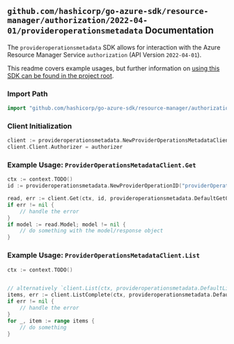 
## `github.com/hashicorp/go-azure-sdk/resource-manager/authorization/2022-04-01/provideroperationsmetadata` Documentation

The `provideroperationsmetadata` SDK allows for interaction with the Azure Resource Manager Service `authorization` (API Version `2022-04-01`).

This readme covers example usages, but further information on [using this SDK can be found in the project root](https://github.com/hashicorp/go-azure-sdk/tree/main/docs).

### Import Path

```go
import "github.com/hashicorp/go-azure-sdk/resource-manager/authorization/2022-04-01/provideroperationsmetadata"
```


### Client Initialization

```go
client := provideroperationsmetadata.NewProviderOperationsMetadataClientWithBaseURI("https://management.azure.com")
client.Client.Authorizer = authorizer
```


### Example Usage: `ProviderOperationsMetadataClient.Get`

```go
ctx := context.TODO()
id := provideroperationsmetadata.NewProviderOperationID("providerOperationValue")

read, err := client.Get(ctx, id, provideroperationsmetadata.DefaultGetOperationOptions())
if err != nil {
	// handle the error
}
if model := read.Model; model != nil {
	// do something with the model/response object
}
```


### Example Usage: `ProviderOperationsMetadataClient.List`

```go
ctx := context.TODO()


// alternatively `client.List(ctx, provideroperationsmetadata.DefaultListOperationOptions())` can be used to do batched pagination
items, err := client.ListComplete(ctx, provideroperationsmetadata.DefaultListOperationOptions())
if err != nil {
	// handle the error
}
for _, item := range items {
	// do something
}
```
